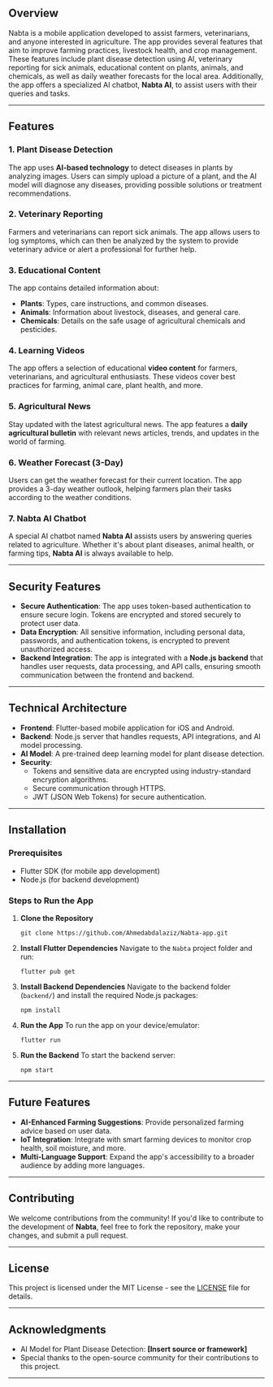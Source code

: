 

## Overview
Nabta is a mobile application developed to assist farmers, veterinarians, and anyone interested in agriculture. The app provides several features that aim to improve farming practices, livestock health, and crop management. These features include plant disease detection using AI, veterinary reporting for sick animals, educational content on plants, animals, and chemicals, as well as daily weather forecasts for the local area. Additionally, the app offers a specialized AI chatbot, **Nabta AI**, to assist users with their queries and tasks.

---

## Features

### 1. **Plant Disease Detection**
The app uses **AI-based technology** to detect diseases in plants by analyzing images. Users can simply upload a picture of a plant, and the AI model will diagnose any diseases, providing possible solutions or treatment recommendations.

### 2. **Veterinary Reporting**
Farmers and veterinarians can report sick animals. The app allows users to log symptoms, which can then be analyzed by the system to provide veterinary advice or alert a professional for further help.

### 3. **Educational Content**
The app contains detailed information about:
- **Plants**: Types, care instructions, and common diseases.
- **Animals**: Information about livestock, diseases, and general care.
- **Chemicals**: Details on the safe usage of agricultural chemicals and pesticides.

### 4. **Learning Videos**
The app offers a selection of educational **video content** for farmers, veterinarians, and agricultural enthusiasts. These videos cover best practices for farming, animal care, plant health, and more.

### 5. **Agricultural News**
Stay updated with the latest agricultural news. The app features a **daily agricultural bulletin** with relevant news articles, trends, and updates in the world of farming.

### 6. **Weather Forecast (3-Day)**
Users can get the weather forecast for their current location. The app provides a 3-day weather outlook, helping farmers plan their tasks according to the weather conditions.

### 7. **Nabta AI Chatbot**
A special AI chatbot named **Nabta AI** assists users by answering queries related to agriculture. Whether it's about plant diseases, animal health, or farming tips, **Nabta AI** is always available to help.

---

## Security Features

- **Secure Authentication**: The app uses token-based authentication to ensure secure login. Tokens are encrypted and stored securely to protect user data.
- **Data Encryption**: All sensitive information, including personal data, passwords, and authentication tokens, is encrypted to prevent unauthorized access.
- **Backend Integration**: The app is integrated with a **Node.js backend** that handles user requests, data processing, and API calls, ensuring smooth communication between the frontend and backend.

---

## Technical Architecture

- **Frontend**: Flutter-based mobile application for iOS and Android.
- **Backend**: Node.js server that handles requests, API integrations, and AI model processing.
- **AI Model**: A pre-trained deep learning model for plant disease detection.
- **Security**: 
  - Tokens and sensitive data are encrypted using industry-standard encryption algorithms.
  - Secure communication through HTTPS.
  - JWT (JSON Web Tokens) for secure authentication.

---

## Installation

### Prerequisites
- Flutter SDK (for mobile app development)
- Node.js (for backend development)

### Steps to Run the App

1. **Clone the Repository**
   ```
   git clone https://github.com/Ahmedabdalaziz/Nabta-app.git
   ```

2. **Install Flutter Dependencies**
   Navigate to the `Nabta` project folder and run:
   ```
   flutter pub get
   ```

3. **Install Backend Dependencies**
   Navigate to the backend folder (`backend/`) and install the required Node.js packages:
   ```
   npm install
   ```

4. **Run the App**
   To run the app on your device/emulator:
   ```
   flutter run
   ```

5. **Run the Backend**
   To start the backend server:
   ```
   npm start
   ```

---

## Future Features

- **AI-Enhanced Farming Suggestions**: Provide personalized farming advice based on user data.
- **IoT Integration**: Integrate with smart farming devices to monitor crop health, soil moisture, and more.
- **Multi-Language Support**: Expand the app's accessibility to a broader audience by adding more languages.

---

## Contributing

We welcome contributions from the community! If you'd like to contribute to the development of **Nabta**, feel free to fork the repository, make your changes, and submit a pull request.

---

## License

This project is licensed under the MIT License - see the [LICENSE](LICENSE) file for details.

---

## Acknowledgments

- AI Model for Plant Disease Detection: **[Insert source or framework]**
- Special thanks to the open-source community for their contributions to this project.

---

